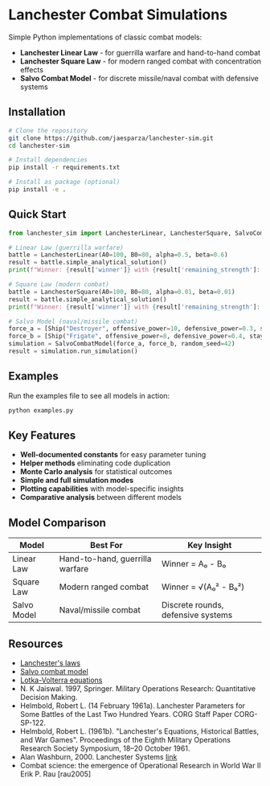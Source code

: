 # Lanchester Combat Simulations

Simple Python implementations of classic combat models:
- **Lanchester Linear Law** - for guerrilla warfare and hand-to-hand combat
- **Lanchester Square Law** - for modern ranged combat with concentration effects
- **Salvo Combat Model** - for discrete missile/naval combat with defensive systems

## Installation

```bash
# Clone the repository
git clone https://github.com/jaesparza/lanchester-sim.git
cd lanchester-sim

# Install dependencies
pip install -r requirements.txt

# Install as package (optional)
pip install -e .
```

## Quick Start

```python
from lanchester_sim import LanchesterLinear, LanchesterSquare, SalvoCombatModel, Ship

# Linear Law (guerrilla warfare)
battle = LanchesterLinear(A0=100, B0=80, alpha=0.5, beta=0.6)
result = battle.simple_analytical_solution()
print(f"Winner: {result['winner']} with {result['remaining_strength']:.1f} survivors")

# Square Law (modern combat)
battle = LanchesterSquare(A0=100, B0=80, alpha=0.01, beta=0.01)
result = battle.simple_analytical_solution()
print(f"Winner: {result['winner']} with {result['remaining_strength']:.1f} survivors")

# Salvo Model (naval/missile combat)
force_a = [Ship("Destroyer", offensive_power=10, defensive_power=0.3, staying_power=5)]
force_b = [Ship("Frigate", offensive_power=8, defensive_power=0.4, staying_power=3)]
simulation = SalvoCombatModel(force_a, force_b, random_seed=42)
result = simulation.run_simulation()
```

## Examples

Run the examples file to see all models in action:

```bash
python examples.py
```

## Key Features

- **Well-documented constants** for easy parameter tuning
- **Helper methods** eliminating code duplication
- **Monte Carlo analysis** for statistical outcomes
- **Simple and full simulation modes**
- **Plotting capabilities** with model-specific insights
- **Comparative analysis** between different models

## Model Comparison

| Model | Best For | Key Insight |
|-------|----------|-------------|
| Linear Law | Hand-to-hand, guerrilla warfare | Winner = A₀ - B₀ |
| Square Law | Modern ranged combat | Winner = √(A₀² - B₀²) |
| Salvo Model | Naval/missile combat | Discrete rounds, defensive systems |

## Resources

* [Lanchester's laws](https://en.wikipedia.org/wiki/Lanchester's_laws)
* [Salvo combat model](https://en.wikipedia.org/wiki/Salvo_combat_model)
* [Lotka-Volterra equations](https://en.wikipedia.org/wiki/Lotka–Volterra_equations)
* N. K Jaiswal. 1997, Springer. Military Operations Research: Quantitative Decision Making.
* Helmbold, Robert L. (14 February 1961a). Lanchester Parameters for Some Battles of the Last Two Hundred Years. CORG Staff Paper CORG-SP-122.
* Helmbold, Robert L. (1961b). "Lanchester's Equations, Historical Battles, and War Games". Proceedings of the Eighth Military Operations Research Society Symposium, 18–20 October 1961.
* Alan Washburn, 2000. Lanchester Systems [link](https://faculty.nps.edu/awashburn/Files/Notes/Lanchester.pdf)
* Combat science: the emergence of Operational Research in World War II Erik P. Rau [rau2005]